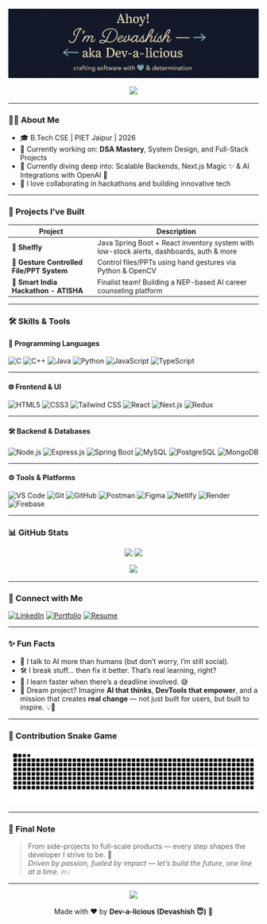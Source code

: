 <!-- GIF Banner -->
<!-- <p align="center">
  <img src="https://media.giphy.com/media/fwbZnTftCXVocKzfxR/giphy.gif" width="100%" />
</p> -->

<p align="center">
  <img src="https://raw.githubusercontent.com/devashishsoni98/devashishsoni98/main/giff.png" alt="Dev-a-licious Banner  " />
</p>


<p align="center">
  <img src="https://readme-typing-svg.demolab.com?font=Fira+Code&size=22&duration=2500&pause=500&color=FACC15&center=true&vCenter=true&repeat=true&width=600&lines=🚀+Full-Stack+Developer+%7C+MERN+%26+Java+Stack;🤖+AI+%26+ML+Explorer;🧠+DSA+%26+System+Design+Enthusiast;🎯+Hackathon+Lover+%7C+Builder;🎓Third+Year+CSE+Student" />
</p>


---

### 👨‍💻 About Me

- 🎓 B.Tech CSE | PIET Jaipur | 2026
- 🔭 Currently working on: **DSA Mastery**, System Design, and Full-Stack Projects
- 🧠 Currently diving deep into: Scalable Backends, Next.js Magic ✨ & AI Integrations with OpenAI 🚀
- 👯 I love collaborating in hackathons and building innovative tech

---

### 💼 Projects I’ve Built

| Project | Description |
|--------|-------------|
| 🚀 **Shelfly** | Java Spring Boot + React inventory system with low-stock alerts, dashboards, auth & more |
| 🤖 **Gesture Controlled File/PPT System** | Control files/PPTs using hand gestures via Python & OpenCV |
| 🎯 **Smart India Hackathon -  ATISHA** | Finalist team! Building a NEP-based AI career counseling platform |

---

### 🛠️ Skills & Tools

#### 🚀 Programming Languages  
![C](https://img.shields.io/badge/C-00599C?style=for-the-badge&logo=c&logoColor=white)
![C++](https://img.shields.io/badge/C++-00599C?style=for-the-badge&logo=c%2B%2B&logoColor=white)
![Java](https://img.shields.io/badge/Java-ED8B00?style=for-the-badge&logo=java&logoColor=white)
![Python](https://img.shields.io/badge/Python-3776AB?style=for-the-badge&logo=python&logoColor=white)
![JavaScript](https://img.shields.io/badge/JavaScript-F7DF1E?style=for-the-badge&logo=javascript&logoColor=black)
![TypeScript](https://img.shields.io/badge/TypeScript-3178C6?style=for-the-badge&logo=typescript&logoColor=white)

---

#### 🌐 Frontend & UI  
![HTML5](https://img.shields.io/badge/HTML5-E34F26?style=for-the-badge&logo=html5&logoColor=white)
![CSS3](https://img.shields.io/badge/CSS3-1572B6?style=for-the-badge&logo=css3&logoColor=white)
![Tailwind CSS](https://img.shields.io/badge/Tailwind_CSS-38B2AC?style=for-the-badge&logo=tailwind-css&logoColor=white)
![React](https://img.shields.io/badge/React-20232A?style=for-the-badge&logo=react&logoColor=61DAFB)
![Next.js](https://img.shields.io/badge/Next.js-black?style=for-the-badge&logo=nextdotjs&logoColor=white)
![Redux](https://img.shields.io/badge/Redux-764ABC?style=for-the-badge&logo=redux&logoColor=white)

---

#### 🛠️ Backend & Databases  
![Node.js](https://img.shields.io/badge/Node.js-339933?style=for-the-badge&logo=nodedotjs&logoColor=white)
![Express.js](https://img.shields.io/badge/Express.js-000000?style=for-the-badge&logo=express&logoColor=white)
![Spring Boot](https://img.shields.io/badge/Spring_Boot-6DB33F?style=for-the-badge&logo=spring-boot&logoColor=white)
![MySQL](https://img.shields.io/badge/MySQL-4479A1?style=for-the-badge&logo=mysql&logoColor=white)
![PostgreSQL](https://img.shields.io/badge/PostgreSQL-4169E1?style=for-the-badge&logo=postgresql&logoColor=white)
![MongoDB](https://img.shields.io/badge/MongoDB-4EA94B?style=for-the-badge&logo=mongodb&logoColor=white)

---

#### ⚙️ Tools & Platforms  
![VS Code](https://img.shields.io/badge/VS_Code-007ACC?style=for-the-badge&logo=visual-studio-code&logoColor=white)
![Git](https://img.shields.io/badge/Git-F05032?style=for-the-badge&logo=git&logoColor=white)
![GitHub](https://img.shields.io/badge/GitHub-181717?style=for-the-badge&logo=github&logoColor=white)
![Postman](https://img.shields.io/badge/Postman-FF6C37?style=for-the-badge&logo=postman&logoColor=white)
![Figma](https://img.shields.io/badge/Figma-F24E1E?style=for-the-badge&logo=figma&logoColor=white)
![Netlify](https://img.shields.io/badge/Netlify-00C7B7?style=for-the-badge&logo=netlify&logoColor=white)
![Render](https://img.shields.io/badge/Render-46E3B7?style=for-the-badge&logo=render&logoColor=black)
![Firebase](https://img.shields.io/badge/Firebase-FFCA28?style=for-the-badge&logo=firebase&logoColor=black)


---

### 📊 GitHub Stats

<p align="center">
  <img src="https://github-readme-stats.vercel.app/api?username=devashishsoni98&show_icons=true&theme=radical&count_private=true" width="48%"/>
  <img src="https://github-readme-streak-stats.herokuapp.com/?user=devashishsoni98&theme=tokyonight" width="48%"/>
</p>

<p align="center">
  <img src="https://github-readme-stats.vercel.app/api/top-langs/?username=devashishsoni98&layout=compact&theme=gruvbox&langs_count=6" />
</p>

---

### 🔗 Connect with Me

[![LinkedIn](https://img.shields.io/badge/-Devashish%20Soni-blue?style=for-the-badge&logo=linkedin&logoColor=white)](https://www.linkedin.com/in/devashish-soni)
[![Portfolio](https://img.shields.io/badge/-Portfolio-orange?style=for-the-badge&logo=internetexplorer&logoColor=white)](https://ds-portfolio-website.netlify.app/)
[![Resume](https://img.shields.io/badge/-Resume-green?style=for-the-badge&logo=googledrive&logoColor=white)](https://drive.google.com/file/d/1cidAFKmpf5LHJV0cY-LS827PmQsFdEJ6/view?usp=sharing)

---

### ✨ Fun Facts

- 🤖 I talk to AI more than humans (but don’t worry, I’m still social).
- 🛠️ I break stuff... then fix it better. That’s real learning, right?
- 🧠 I learn faster when there’s a deadline involved. 😅 
- 💼 Dream project? Imagine **AI that thinks**, **DevTools that empower**, and a mission that creates **real change** — not just built for users, but built to inspire. 💡🚀


---
### 🐍 Contribution Snake Game
<div align="center">


![snake gif](https://github.com/devashishsoni98/devashishsoni98/blob/output/github-snake-dark.svg)


</div>

---

### 🎉 Final Note

> From side-projects to full-scale products — every step shapes the developer I strive to be. 🚀  
> *Driven by passion, fueled by impact — let’s build the future, one line at a time.* 🔥💡

---

<p align="center">
  <img src="https://media.giphy.com/media/l0MYt5jPR6QX5pnqM/giphy.gif" width="200" />
</p>

<p align="center">
  Made with ❤️ by <strong>Dev-a-licious (Devashish 😇)</strong> 🚀
</p>
